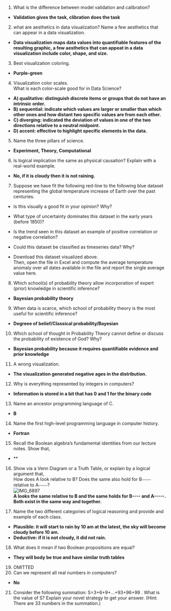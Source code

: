 1. What is the difference between model validation and calibration?  
- **Validation gives the task, clibration does the task**    
2. what are aesthetics in data visualization? Name a few aesthetics that can appear in a data visualization.  
- **Data visualization maps data values into quantifiable features of the resulting graphic, a few aesthetics that can appeat in a data visualization include color, shape, and size.**  
3. Best visualization coloring.  
- **Purple-green**  
4. Visualization color scales.  
What is each color-scale good for in Data Science?  
- **A) qualitative: distinguish discrete items or groups that do not have an intrinsic order.**  
- **B) sequential: indicate which values are larger or smaller than which other ones and how distant two specific values are from each other.**   
- **C) diverging: indicated the deviation of values in one of the two directions relative to a neutral midpoint.**  
- **D) accent: effective to highlight specific elements in the data.**  
5. Name the three pillars of science.  
- **Experiment, Theory, Computational**  
6. Is logical implication the same as physical causation? Explain with a real-world example.   
- **No, if it is cloudy then it is not raining.**  
7. Suppose we have fit the following red-line to the following blue dataset representing the global temperature increase of Earth over the past centuries.  
- Is this visually a good fit in your opinion? Why?  

- What type of uncertainty dominates this dataset in the early years (before 1850)?  

- Is the trend seen in this dataset an example of positive correlation or negative correlation?  

- Could this dataset be classified as timeseries data? Why?  

- Download this dataset visualized above.  
Then, open the file in Excel and compute the average temperature anomaly over all dates available in the file and report the single average value here.   

8. Which school(s) of probability theory allow incorporation of expert (prior) knowledge in scientific inference?    
- **Bayesian probability theory**  
9. When data is scarce, which school of probability theory is the most useful for scientific inference?  
- **Degreee of belief/Classical probability/Bayesian**  
10. Which school of thought in Probability Theory cannot define or discuss the probability of existence of God? Why?  
- **Bayesian probability because it requires quantifiable evidence and prior knowledge**    
11. A wrong visualization.   
- **The visualization generated negative ages in the distribution.**  
12. Why is everything represented by integers in computers?   
- **Information is stored in a bit that has 0 and 1 for the binary code**  
13. Name an ancestor programming language of C.  
- **B**  
14. Name the first high-level programming language in computer history.  
- **Fortran**  
15. Recall the Boolean algebra’s fundamental identities from our lecture notes. Show that,
- ** 
16. Show via a Venn Diagram or a Truth Table, or explain by a logical argument that,  
How does A look relative to B? Does the same also hold for B⎯⎯⎯⎯ relative to A⎯⎯⎯⎯?  
 ![IMG_6897](https://github.com/galil34/IDS2024S/assets/157654727/672015a1-7027-4c45-91c3-27afd9421104)  
**A looks the same relative to B and the same holds for B---- and A-----. Both exist in the same way and together.**  

17. Name the two different categories of logical reasoning and provide and example of each class.  
- **Plausible: it will start to rain by 10 am at the latest, the sky will become cloudy before 10 am.**  
- **Deductive: if it is not cloudy, it did not rain.**   
18. What does it mean if two Boolean propositions are equal?  
- **They will body be true and have similar truth tables**  
19. OMITTED    
20. Can we represent all real numbers in computers?  
- **No**  
21. Consider the following summation:
S=3+6+9+…+93+96+99 .
What is the value of S? Explain your novel strategy to get your answer.
(Hint: There are 33 numbers in the summation.)
